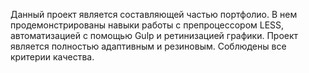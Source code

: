 Данный проект является составляющей частью портфолио. В нем продемонстрированы навыки работы с препроцессором LESS, автоматизацией с помощью Gulp и ретинизацией графики. Проект является полностью адаптивным и резиновым. Соблюдены все критерии качества. 
